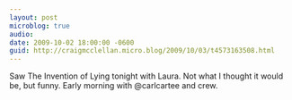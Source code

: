 ```yaml
---
layout: post
microblog: true
audio: 
date: 2009-10-02 18:00:00 -0600
guid: http://craigmcclellan.micro.blog/2009/10/03/t4573163508.html
---
```

Saw The Invention of Lying tonight with Laura.  Not what I thought it would be, but funny.  Early morning with @carlcartee and crew.
